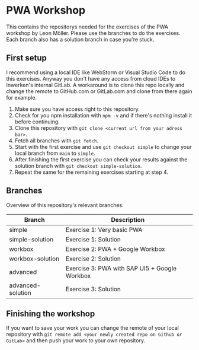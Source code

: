 # PWA Workshop
This contains the repositorys needed for the exercises of the PWA workshop by Leon Möller. Please use the branches to do the exercises. Each branch also has a solution branch in case you're stuck.
## First setup
I recommend using a local IDE like WebStorm or Visual Studio Code to do this exercises. Anyway you don't have any access from cloud IDEs to Inwerken's internal GitLab. A workaround is to clone this repo locally and change the remote to GitHub.com or GitLab.com and clone from there again for example.
1. Make sure you have access right to this repository.
2. Check for you npm installation with ``npm -v`` and if there's nothing install it before continuing.
3. Clone this repository with ``git clone <current url from your adress bar>``.
4. Fetch all branches with ``git fetch``.
5. Start with the first exercise and use ``git checkout simple`` to change your local branch from ``main`` to ``simple``.
6. After finishing the first exercise you can check your results against the solution branch with ``git checkout simple-solution``.
7. Repeat the same for the remaining exercises starting at step 4.
## Branches
Overview of this repository's relevant branches:

| Branch      | Description |
| ----------- | ----------- |
| simple | Exercise 1: Very basic PWA |
| simple-solution | Exercise 1: Solution |
| workbox | Exercise 2: PWA + Google Workbox |
| workbox-solution | Exercise 2: Solution |
| advanced | Exercise 3: PWA with SAP UI5 + Google Workbox |
| advanced-solution | Exercise 3: Solution |

## Finishing the workshop
If you want to save your work you can change the remote of your local repository with ``git remote add <your newly created repo on Github or GitLab>`` and then push your work to your own repository.

